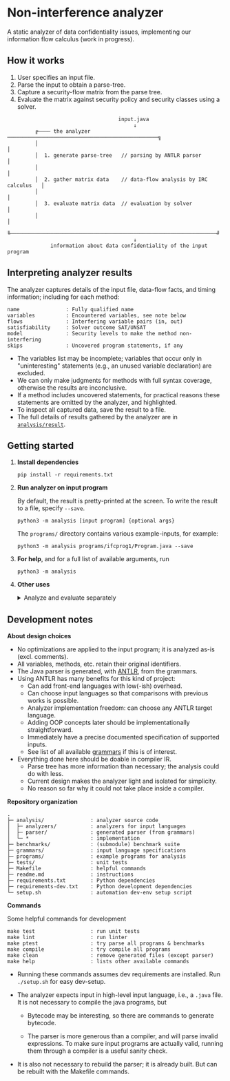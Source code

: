 # Non-interference analyzer 

A static analyzer of data confidentiality issues, implementing our information flow calculus (work in progress).

## How it works

1. User specifies an input file.
2. Parse the input to obtain a parse-tree.
3. Capture a security-flow matrix from the parse tree.
4. Evaluate the matrix against security policy and security classes using a solver.

```
                                    input.java
                                         ↓
         ╔──── the analyzer ─────────────────────────────────────────────────╗
         │                                                                   │ 
         │  1. generate parse-tree   // parsing by ANTLR parser              │
         │                                                                   │
         │  2. gather matrix data    // data-flow analysis by IRC calculus   │
         │                                                                   │
         │  3. evaluate matrix data  // evaluation by solver                 │
         │                                                                   │
         ╚───────────────────────────────────────────────────────────────────╝
                                         ↓
              information about data confidentiality of the input program                              
```

## Interpreting analyzer results

The analyzer captures details of the input file, data-flow facts, and timing information;
including for each method:

```
name               : Fully qualified name
variables          : Encountered variables, see note below               
flows              : Interfering variable pairs (in, out)    
satisfiability     : Solver outcome SAT/UNSAT                 
model              : Security levels to make the method non-interfering
skips              : Uncovered program statements, if any 
```

* The variables list may be incomplete; variables that occur only in "uninteresting" statements (e.g., an unused variable declaration) are excluded.
* We can only make judgments for methods with full syntax coverage, otherwise the results are inconclusive.
* If a method includes uncovered statements, for practical reasons these statements are omitted by the analyzer, and highlighted.
* To inspect all captured data, save the result to a file. 
* The full details of results gathered by the analyzer are in [`analysis/result`](analysis/result.py). 


## Getting started


1. **Install dependencies**

   ```
   pip install -r requirements.txt
   ```

2. **Run analyzer on input program**

   By default, the result is pretty-printed at the screen.
   To write the result to a file, specify `--save`.

   ```
   python3 -m analysis [input program] {optional args}
   ```

   The `programs/` directory contains various example-inputs, for example:

   ```
   python3 -m analysis programs/ifcprog1/Program.java --save
   ```
   
   

3. **For help**, and for a full list of available arguments, run

   ```
   python3 -m analysis
   ```

4. **Other uses**

   <details><summary>Analyze and evaluate separately</summary>
  
    Use this strategy to evaluate the same program against different security policies, without repeating the prior steps.
    
    First, parse and analyze a program, and save the (intermediate) result to a file. 
    
    ```
    python3 -m analysis programs/ifcprog1/Program.java --run A --out result.json
    ```
    
    Then, give the prior result as input to the analyzer:
    
    ```
    python3 -m analysis result.json 
    ```
    
    </details>

## Development notes

**About design choices**

* No optimizations are applied to the input program; it is analyzed as-is (excl. comments).
* All variables, methods, etc. retain their original identifiers.
* The Java parser is generated, with [ANTLR](https://www.antlr.org/), from the grammars.
* Using ANTLR has many benefits for this kind of project:
  * Can add front-end languages with low(-ish) overhead. 
  * Can choose input languages so that comparisons with previous works is possible.
  * Analyzer implementation freedom: can choose any ANTLR target language.
  * Adding OOP concepts later should be implementationally straightforward.
  * Immediately have a precise documented specification of supported inputs.
  * See list of all available [grammars](https://github.com/antlr/grammars-v4) if this is of interest.
* Everything done here should be doable in compiler IR.
  * Parse tree has more information than necessary; the analysis could do with less.
  * Current design makes the analyzer light and isolated for simplicity.
  * No reason so far why it could not take place inside a compiler.


**Repository organization**

```
.
├─ analysis/               : analyzer source code
│  ├─ analyzers/           : analyzers for input languages
│  ├─ parser/              : generated parser (from grammars)
│  └─ *                    : implementation
├─ benchmarks/             : (submodule) benchmark suite
├─ grammars/               : input language specifications
├─ programs/               : example programs for analysis
├─ tests/                  : unit tests
├─ Makefile                : helpful commands
├─ readme.md               : instructions
├─ requirements.txt        : Python dependencies 
├─ requirements-dev.txt    : Python development dependencies
└─ setup.sh                : automation dev-env setup script

```````

**Commands**

Some helpful commands for development

```
make test                  : run unit tests
make lint                  : run linter
make ptest                 : try parse all programs & benchmarks
make compile               : try compile all programs
make clean                 : remove generated files (except parser)
make help                  : lists other available commands
```

* Running these commands assumes dev requirements are installed.
  Run `./setup.sh` for easy dev-setup.

* The analyzer expects input in high-level input language, i.e., a `.java` file.
  It is not necessary to compile the java programs, but

  * Bytecode may be interesting, so there are commands to generate bytecode.
  
  * The parser is more generous than a compiler, and will parse invalid 
    expressions. To make sure input programs are actually valid, 
    running them through a compiler is a useful sanity check.

* It is also not necessary to rebuild the parser; it is already built. 
  But can be rebuilt with the Makefile commands.

